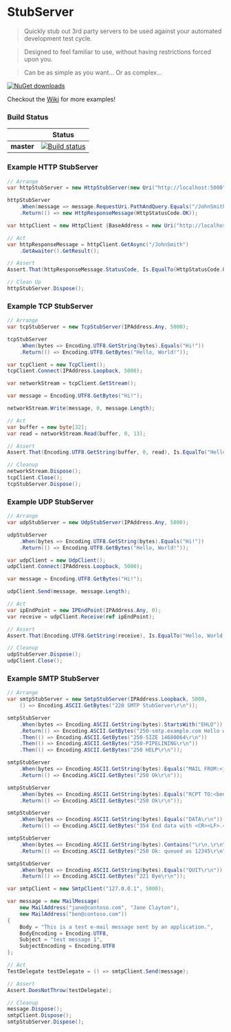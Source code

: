# StubServer

> Quickly stub out 3rd party servers to be used against your automated development test cycle.

> Designed to feel familiar to use, without having restrictions forced upon you.

> Can be as simple as you want... Or as complex...

[![NuGet downloads](https://img.shields.io/badge/nuget-v0.2.1.0-blue.svg)](https://www.nuget.org/packages/StubServer)

Checkout the [Wiki](https://github.com/agabani/StubServer/wiki) for more examples!

### Build Status
|            | Status |
|------------|--------|
| **master** | [![Build status](https://ci.appveyor.com/api/projects/status/osg14uk49fvt5iw1/branch/master?svg=true)](https://ci.appveyor.com/project/AhmedAgabani/stubserver/branch/master) |

### Example HTTP StubServer
```csharp
// Arrange
var httpStubServer = new HttpStubServer(new Uri("http://localhost:5000"));

httpStubServer
	.When(message => message.RequestUri.PathAndQuery.Equals("/JohnSmith"))
	.Return(() => new HttpResponseMessage(HttpStatusCode.OK));

var httpClient = new HttpClient {BaseAddress = new Uri("http://localhost:5000")};

// Act
var httpResponseMessage = httpClient.GetAsync("/JohnSmith")
	.GetAwaiter().GetResult();

// Assert
Assert.That(httpResponseMessage.StatusCode, Is.EqualTo(HttpStatusCode.OK));

// Clean Up
httpStubServer.Dispose();
```

### Example TCP StubServer
```csharp
// Arrange
var tcpStubServer = new TcpStubServer(IPAddress.Any, 5000);

tcpStubServer
	.When(bytes => Encoding.UTF8.GetString(bytes).Equals("Hi!"))
	.Return(() => Encoding.UTF8.GetBytes("Hello, World!"));

var tcpClient = new TcpClient();
tcpClient.Connect(IPAddress.Loopback, 5000);

var networkStream = tcpClient.GetStream();

var message = Encoding.UTF8.GetBytes("Hi!");

networkStream.Write(message, 0, message.Length);

// Act
var buffer = new byte[32];
var read = networkStream.Read(buffer, 0, 13);

// Assert
Assert.That(Encoding.UTF8.GetString(buffer, 0, read), Is.EqualTo("Hello, World!"));

// Cleanup
networkStream.Dispose();
tcpClient.Close();
tcpStubServer.Dispose();
```

### Example UDP StubServer
```csharp
// Arrange
var udpStubServer = new UdpStubServer(IPAddress.Any, 5000);

udpStubServer
	.When(bytes => Encoding.UTF8.GetString(bytes).Equals("Hi!"))
	.Return(() => Encoding.UTF8.GetBytes("Hello, World!"));

var udpClient = new UdpClient();
udpClient.Connect(IPAddress.Loopback, 5000);

var message = Encoding.UTF8.GetBytes("Hi!");

udpClient.Send(message, message.Length);

// Act
var ipEndPoint = new IPEndPoint(IPAddress.Any, 0);
var receive = udpClient.Receive(ref ipEndPoint);

// Assert
Assert.That(Encoding.UTF8.GetString(receive), Is.EqualTo("Hello, World!"));

// Cleanup
udpStubServer.Dispose();
udpClient.Close();
```

### Example SMTP StubServer
```csharp
// Arrange
var smtpStubServer = new SmtpStubServer(IPAddress.Loopback, 5000,
	() => Encoding.ASCII.GetBytes("220 SMTP StubServer\r\n"));

smtpStubServer
	.When(bytes => Encoding.ASCII.GetString(bytes).StartsWith("EHLO"))
	.Return(() => Encoding.ASCII.GetBytes("250-smtp.example.com Hello www.example.org [123.0.0.321]\r\n"))
	.Then(() => Encoding.ASCII.GetBytes("250-SIZE 14680064\r\n"))
	.Then(() => Encoding.ASCII.GetBytes("250-PIPELINING\r\n"))
	.Then(() => Encoding.ASCII.GetBytes("250 HELP\r\n"));

smtpStubServer
	.When(bytes => Encoding.ASCII.GetString(bytes).Equals("MAIL FROM:<jane@contoso.com>\r\n"))
	.Return(() => Encoding.ASCII.GetBytes("250 Ok\r\n"));

smtpStubServer
	.When(bytes => Encoding.ASCII.GetString(bytes).Equals("RCPT TO:<ben@contoso.com>\r\n"))
	.Return(() => Encoding.ASCII.GetBytes("250 Ok\r\n"));

smtpStubServer
	.When(bytes => Encoding.ASCII.GetString(bytes).Equals("DATA\r\n"))
	.Return(() => Encoding.ASCII.GetBytes("354 End data with <CR><LF>.<CR><LF>\r\n"));

smtpStubServer
	.When(bytes => Encoding.ASCII.GetString(bytes).Contains("\r\n.\r\n"))
	.Return(() => Encoding.ASCII.GetBytes("250 Ok: queued as 12345\r\n"));

smtpStubServer
	.When(bytes => Encoding.ASCII.GetString(bytes).Equals("QUIT\r\n"))
	.Return(() => Encoding.ASCII.GetBytes("221 Bye\r\n"));

var smtpClient = new SmtpClient("127.0.0.1", 5000);

var message = new MailMessage(
	new MailAddress("jane@contoso.com", "Jane Clayton"),
	new MailAddress("ben@contoso.com"))
{
	Body = "This is a test e-mail message sent by an application.",
	BodyEncoding = Encoding.UTF8,
	Subject = "test message 1",
	SubjectEncoding = Encoding.UTF8
};

// Act
TestDelegate testDelegate = () => smtpClient.Send(message);

// Assert
Assert.DoesNotThrow(testDelegate);

// Cleanup
message.Dispose();
smtpClient.Dispose();
smtpStubServer.Dispose();
```